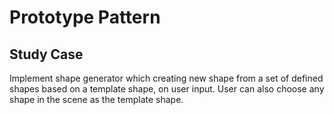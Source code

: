 # Prototype Pattern
## Study Case
Implement shape generator which creating new shape from a set of defined shapes based on a template shape, on user input. User can also choose any shape in the scene as the template shape.